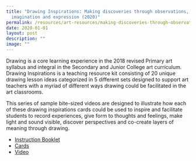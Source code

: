 ```yaml
---
title: "Drawing Inspirations: Making discoveries through observations,
  imagination and expression (2020)"
permalink: /resources/art-resources/making-discoveries-through-observations-imagination-and-expression/
date: 2020-01-01
layout: post
description: ""
image: ""
---
```

Drawing is a core learning experience in the 2018 revised Primary art syllabus and integral in the Secondary and Junior College art curriculum. Drawing Inspirations is a teaching resource kit consisting of 20 unique drawing lesson ideas categorized in 5 different sets designed to support art teachers with a myriad of different ways drawing could be facilitated in the art classrooms.  
  
This series of sample bite-sized videos are designed to illustrate how each of these drawing inspirations cards could be used to inspire and facilitate students to record experiences, give form to thoughts and feelings, make light and sound visible, discover perspectives and co-create layers of meaning through drawing.

*   [Instruction Booklet](https://go.gov.sg/drawing-inspiration-instructions)
*   [Cards](https://go.gov.sg/drawing-inspiration-cards)
*   [Video](https://vimeo.com/showcase/6814863)